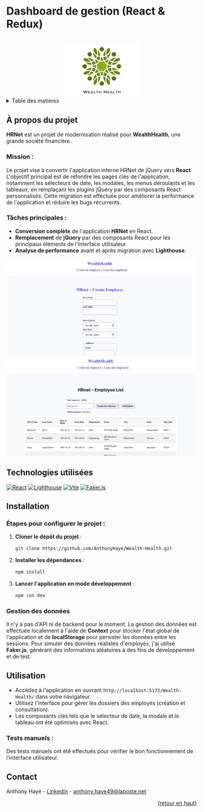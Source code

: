 # Dashboard de gestion (React & Redux)

<a name="readme-top"></a>

<!-- PROJECT LOGO -->
<br />
<div align="center">
  <a href="">
    <img src="public/assets/hrnet.png" alt="Logo" width="200">
  </a>
</div>

<!-- TABLE OF CONTENTS -->
<details>
  <summary>Table des matières</summary>
  <ol>
    <li><a href="#a-propos-du-projet">À propos du projet</a></li>
    <li><a href="#technologies-utilisees">Technologies utilisées</a></li>
    <li><a href="#installation">Installation</a></li>
    <li><a href="#utilisation">Utilisation</a></li>
    <li><a href="#tests-de-performance">Tests de performance</a></li>
    <li><a href="#contact">Contact</a></li>
  </ol>
</details>

<!-- ABOUT THE PROJECT -->
## À propos du projet

**HRNet** est un projet de modernisation réalisé pour **WealthHealth**, une grande société financière.

### Mission :
Le projet vise à convertir l'application interne HRNet de jQuery vers **React**. L'objectif principal est de refondre les pages clés de l'application, notamment les sélecteurs de date, les modales, les menus déroulants et les tableaux, en remplaçant les plugins jQuery par des composants React personnalisés. Cette migration est effectuée pour améliorer la performance de l'application et réduire les bugs récurrents.

### Tâches principales :
- **Conversion complète** de l'application **HRNet** en React.
- **Remplacement** de **jQuery** par des composants React pour les principaux éléments de l'interface utilisateur.
- **Analyse de performance** avant et après migration avec **Lighthouse**.

<img src="public/assets/home.png" alt="homepage" width="500">
<img src="public/assets/table.png" alt="homepage" width="500">

## Technologies utilisées

[![React](https://img.shields.io/badge/React-61DAFB?style=for-the-badge&logo=react&logoColor=white)](https://reactjs.org/)
[![Lighthouse](https://img.shields.io/badge/Lighthouse-F44B21?style=for-the-badge&logo=lighthouse&logoColor=white)](https://developers.google.com/web/tools/lighthouse)
[![Vite](https://img.shields.io/badge/Vite-646CFF?style=for-the-badge&logo=vite&logoColor=white)](https://vitejs.dev/)
[![Faker.js](https://img.shields.io/badge/Faker.js-FF6200?style=for-the-badge)](https://github.com/faker-js/faker)

## Installation

### Étapes pour configurer le projet :

1. **Cloner le dépôt du projet** :
   ```bash
   git clone https://github.com/AnthonyHaye/Wealth-Health.git
   ```

2. **Installer les dépendances** :
   ```bash
   npm install
   ```

3. **Lancer l'application en mode développement** :
   ```bash
   npm run dev
   ```


### Gestion des données

Il n'y a pas d'API ni de backend pour le moment. La gestion des données est effectuée localement à l'aide de **Context** pour stocker l'état global de l'application et de **localStorage** pour persister les données entre les sessions. Pour simuler des données réalistes d'employés, j'ai utilisé **Faker.js**, générant des informations aléatoires à des fins de développement et de test.

## Utilisation

- Accédez à l'application en ouvrant `http://localhost:5173/Wealth-Health/` dans votre navigateur.
- Utilisez l'interface pour gérer les dossiers des employés (création et consultation).
- Les composants clés tels que le sélecteur de date, la modale et le tableau ont été optimisés avec React.



### Tests manuels :
Des tests manuels ont été effectués pour vérifier le bon fonctionnement de l'interface utilisateur.



## Contact

Anthony Hayé - [LinkedIn](https://www.linkedin.com/in/anthonyhaye49) - anthony.haye49@laposte.net

<p align="right">(<a href="#readme-top">retour en haut</a>)</p>
